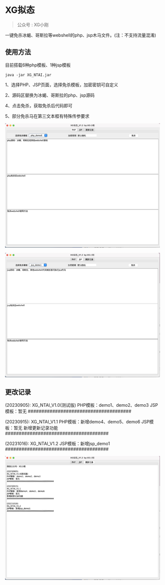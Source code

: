 # XG拟态

>  公众号 : XG小刚

一键免杀冰蝎、哥斯拉等webshell的php、jsp木马文件。(注：不支持流量混淆)



## 使用方法

目前搭载6种php模板、1种jsp模板

```
java -jar XG_NTAI.jar
```

1、选择PHP、JSP页面，选择免杀模板，加密密钥可自定义

2、源码区替换为冰蝎、哥斯拉的php、jsp源码

4、点击免杀，获取免杀后代码即可

5、部分免杀马在第三文本框有特殊传参要求

![image-20231022022818438](img/image-20231022022818438.png)

![image-20231022022832200](img/image-20231022022832200.png)



## 更改记录

(20230905):
XG_NTAI_V1.0(测试版)
PHP模板：demo1、demo2、demo3
JSP模板：暂无
######################################

(20230915):
XG_NTAI_V1.1
PHP模板：新增demo4、demo5、demo6
JSP模板：暂无
新增更新记录功能
######################################

(20231016):
XG_NTAI_V1.2
JSP模板：新增jsp_demo1
######################################

![image-20231022022843550](img/image-20231022022843550.png)
